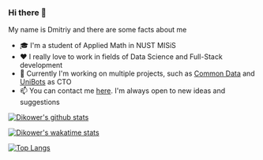 ### Hi there 👋
My name is Dmitriy and there are some facts about me
- 🎓 I'm a student of Applied Math in NUST MISiS
- ❤️ I really love to work in fields of Data Science and Full-Stack development
- 🚀 Currently I'm working on multiple projects, such as [Common Data](https://github.com/tpofd/common-data-app) 
and [UniBots](https://unibots-landing.now.sh/) as CTO
- 📫 You can contact me [here](https://t.me/Dikower). I'm always open to new ideas and suggestions


[![Dikower's github stats](https://github-readme-stats.vercel.app/api?username=Dikower&show_icons=true&theme=tokyonight)](https://github.com/anuraghazra/github-readme-stats)


[![Dikower's wakatime stats](https://github-readme-stats.vercel.app/api/wakatime?username=Dikower&theme=tokyonight)](https://github.com/anuraghazra/github-readme-stats)


[![Top Langs](https://github-readme-stats.vercel.app/api/top-langs/?username=Dikower&hide=jupyter%20notebook&langs_count=8&theme=tokyonight&layout=compact)](https://github.com/anuraghazra/github-readme-stats)
